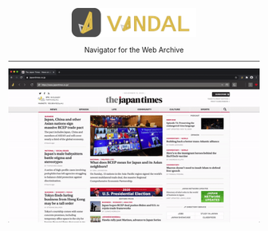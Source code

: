 <p align="center">
  <img src="docs/logo-full.svg" width="250">
  <div align="center">Navigator for the Web Archive</div>
</p>

___

![](docs/sample.gif)

